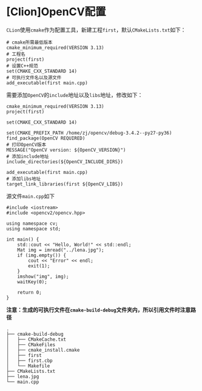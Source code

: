
# [Clion]OpenCV配置

`CLion`使用`cmake`作为配置工具，新建工程`first`，默认`CMakeLists.txt`如下：

    # cmake所需最低版本
    cmake_minimum_required(VERSION 3.13)
    # 工程名
    project(first)
    # 设置C++规范
    set(CMAKE_CXX_STANDARD 14)
    # 可执行文件名以及源文件
    add_executable(first main.cpp)

需要添加`OpenCV`的`include`地址以及`libs`地址，修改如下：

    cmake_minimum_required(VERSION 3.13)
    project(first)

    set(CMAKE_CXX_STANDARD 14)

    set(CMAKE_PREFIX_PATH /home/zj/opencv/debug-3.4.2--py27-py36)
    find_package(OpenCV REQUIRED)
    # 打印OpenCV版本
    MESSAGE("OpenCV version: ${OpenCV_VERSION}")
    # 添加include地址
    include_directories(${OpenCV_INCLUDE_DIRS})

    add_executable(first main.cpp)
    # 添加libs地址
    target_link_libraries(first ${OpenCV_LIBS})

源文件`main.cpp`如下

    #include <iostream>
    #include <opencv2/opencv.hpp>

    using namespace cv;
    using namespace std;

    int main() {
        std::cout << "Hello, World!" << std::endl;
        Mat img = imread("../lena.jpg");
        if (img.empty()) {
            cout << "Error" << endl;
            exit(1);
        }
        imshow("img", img);
        waitKey(0);

        return 0;
    }

**注意：生成的可执行文件在`cmake-build-debug`文件夹内，所以引用文件时注意路径**

    .
    ├── cmake-build-debug
    │   ├── CMakeCache.txt
    │   ├── CMakeFiles
    │   ├── cmake_install.cmake
    │   ├── first
    │   ├── first.cbp
    │   └── Makefile
    ├── CMakeLists.txt
    ├── lena.jpg
    └── main.cpp